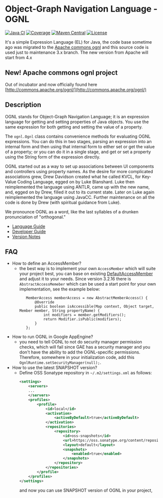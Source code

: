 # Object-Graph Navigation Language - OGNL

[![Java CI](https://github.com/orphan-oss/ognl/actions/workflows/maven.yml/badge.svg)](https://github.com/orphan-oss/ognl/actions/workflows/maven.yml)
[![Coverage](https://sonarcloud.io/api/project_badges/measure?project=orphan-oss_ognl&metric=coverage)](https://sonarcloud.io/summary/new_code?id=orphan-oss_ognl)
[![Maven Central](https://maven-badges.herokuapp.com/maven-central/ognl/ognl/badge.svg)](https://maven-badges.herokuapp.com/maven-central/ognl/ognl/)
[![License](http://img.shields.io/:license-apache-blue.svg)](http://www.apache.org/licenses/LICENSE-2.0.html)

It's a simple Expression Language (EL) for Java, the code base sometime ago was migrated to the [Apache commons ognl](http://commons.apache.org/ognl/)
and this source code is used just to maintenance 3.x branch. The new version from Apache will start from 4.x

## New! Apache commons ognl project

Out of incubator and now officially found here [http://commons.apache.org/ognl/](http://commons.apache.org/ognl/)

## Description

OGNL stands for Object-Graph Navigation Language; it is an expression language for getting and setting 
properties of Java objects. You use the same expression for both getting and setting the value of a property.

The `ognl.Ognl` class contains convenience methods for evaluating OGNL expressions. You can do this in two stages, parsing 
an expression into an internal form and then using that internal form to either set or get the value of a property;
or you can do it in a single stage, and get or set a property using the String form of the expression directly.

OGNL started out as a way to set up associations between UI components and controllers using property names. As the desire 
for more complicated associations grew, Drew Davidson created what he called KVCL, for Key-Value Coding Language, egged 
on by Luke Blanshard. Luke then reimplemented the language using ANTLR, came up with the new name, and, egged on by Drew, 
filled it out to its current state. Later on Luke again reimplemented the language using JavaCC. Further maintenance 
on all the code is done by Drew (with spiritual guidance from Luke).

We pronounce OGNL as a word, like the last syllables of a drunken pronunciation of "orthogonal."

 - [Language Guide](docs/LanguageGuide.md)
 - [Developer Guide](docs/DeveloperGuide.md)
 - [Version Notes](docs/VersionNotes.md)

## FAQ
 - How to define an AccessMember?
   - the best way is to implement your own `AccessMember` which will suite your project best, you can base on existing
     [DefaultAccessMember](src/test/java/ognl/DefaultMemberAccess.java) and adjust it to your needs.
     Since version 3.2.16 there is `AbstractAccessMemeber` which can be used a start point for your own implementation,
     see the example below:
     ```
        MemberAccess memberAccess = new AbstractMemberAccess() {
            @Override
            public boolean isAccessible(Map context, Object target, Member member, String propertyName) {
                int modifiers = member.getModifiers();
                return Modifier.isPublic(modifiers);
            }
        };
     ```
 - How to run OGNL in Google AppEngine?
   - you need to tell OGNL to not do security manager permission checks, which will fail since GAE has a security manager 
     and you don't have the ability to add the OGNL-specific permissions. Therefore, somewhere in your initialization code, 
     add this `OgnlRuntime.setSecurityManager(null);`.
 - How to use the latest SNAPSHOT version?
   - Define OSS Sonatype repository in `~/.m2/settings.xml` as follows:
     ```xml
     <settings>
         <servers>
         ...
         </servers>
         <profiles>
             <profile>
                 <id>local</id>
                 <activation>
                     <activeByDefault>true</activeByDefault>
                 </activation>
                 <repositories>
                     <repository>
                         <id>oss-snapshots</id>
                         <url>https://oss.sonatype.org/content/repositories/snapshots/</url>
                         <layout>default</layout>
                         <snapshots>
                             <enabled>true</enabled>
                         </snapshots>
                     </repository>
                 </repositories>
             </profile>
         </profiles>
     </settings>
     ```
     and now you can use SNAPSHOT version of OGNL in your project,
